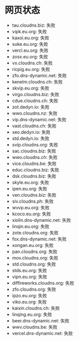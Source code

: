 # 网页状态
- tau.cloudns.biz: 失败
- vipk.eu.org: 失败
- kaxoi.eu.org: 失败
- suke.eu.org: 失败
- vercl.eu.org: 失败
- zosx.eu.org: 失败
- vx.cloudns.ch: 失败
- ricpig.eu.org: 失败
- zfo.dns-dynamic.net: 失败
- kenelm.cloudns.ch: 失败
- skvip.eu.org: 失败
- virgo.cloudns.biz: 失败
- cdue.cloudns.ch: 失败
- zot.dedyn.io: 失败
- wwo.cloudns.nz: 失败
- vip.dns-dynamic.net: 失败
- vast.cloudns.ch: 失败
- xeo.dedyn.io: 失败
- std.dedyn.io: 失败
- svip.cloudns.org: 失败
- sac.cloudns.biz: 失败
- wwo.cloudns.ch: 失败
- vice.cloudns.be: 失败
- educ.cloudns.biz: 失败
- dsk.cloudns.biz: 失败
- skyle.eu.org: 失败
- ipen.eu.org: 失败
- ven.cloudns.biz: 失败
- siv.cloudns.ph: 失败
- wvvp.eu.org: 失败
- kcoco.eu.org: 失败
- xiolin.dns-dynamic.net: 失败
- linqin.eu.org: 失败
- zote.cloudns.org: 失败
- fox.dns-dynamic.net: 失败
- xongan.eu.org: 失败
- pan.cloudns.org: 失败
- mov.cloudns.org: 失败
- std.cloudns.org: 失败
- stds.eu.org: 失败
- vipn.eu.org: 失败
- diffireworks.cloudns.org: 失败
- zfo.cloudns.org: 失败
- ipzo.eu.org: 失败
- viko.eu.org: 失败
- kaixin.cloudns.ch: 失败
- linqing.eu.org: 失败
- beer.dns-dynamic.net: 失败
- wwv.cloudns.be: 失败
- vercel.dns-dynamic.net: 失败
